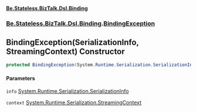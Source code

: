 #### [Be.Stateless.BizTalk.Dsl.Binding](README.md 'README')
### [Be.Stateless.BizTalk.Dsl.Binding](Be.Stateless.BizTalk.Dsl.Binding.md 'Be.Stateless.BizTalk.Dsl.Binding').[BindingException](BindingException.md 'Be.Stateless.BizTalk.Dsl.Binding.BindingException')

## BindingException(SerializationInfo, StreamingContext) Constructor

```csharp
protected BindingException(System.Runtime.Serialization.SerializationInfo info, System.Runtime.Serialization.StreamingContext context);
```
#### Parameters

<a name='Be.Stateless.BizTalk.Dsl.Binding.BindingException.BindingException(System.Runtime.Serialization.SerializationInfo,System.Runtime.Serialization.StreamingContext).info'></a>

`info` [System.Runtime.Serialization.SerializationInfo](https://docs.microsoft.com/en-us/dotnet/api/System.Runtime.Serialization.SerializationInfo 'System.Runtime.Serialization.SerializationInfo')

<a name='Be.Stateless.BizTalk.Dsl.Binding.BindingException.BindingException(System.Runtime.Serialization.SerializationInfo,System.Runtime.Serialization.StreamingContext).context'></a>

`context` [System.Runtime.Serialization.StreamingContext](https://docs.microsoft.com/en-us/dotnet/api/System.Runtime.Serialization.StreamingContext 'System.Runtime.Serialization.StreamingContext')